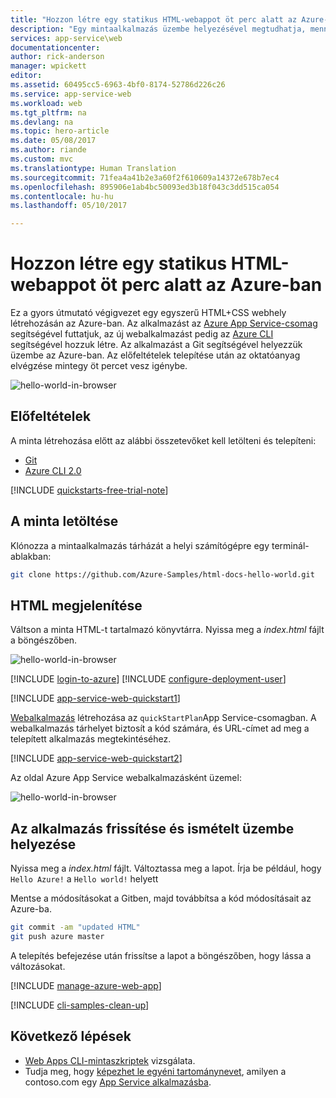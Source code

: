 ```yaml
---
title: "Hozzon létre egy statikus HTML-webappot öt perc alatt az Azure-ban | Microsoft Docs"
description: "Egy mintaalkalmazás üzembe helyezésével megtudhatja, mennyire egyszerű a webalkalmazások futtatása az App Service-ben."
services: app-service\web
documentationcenter: 
author: rick-anderson
manager: wpickett
editor: 
ms.assetid: 60495cc5-6963-4bf0-8174-52786d226c26
ms.service: app-service-web
ms.workload: web
ms.tgt_pltfrm: na
ms.devlang: na
ms.topic: hero-article
ms.date: 05/08/2017
ms.author: riande
ms.custom: mvc
ms.translationtype: Human Translation
ms.sourcegitcommit: 71fea4a41b2e3a60f2f610609a14372e678b7ec4
ms.openlocfilehash: 895906e1ab4bc50093ed3b18f043c3dd515ca054
ms.contentlocale: hu-hu
ms.lasthandoff: 05/10/2017

---
```

# <a name="create-a-static-html-web-app-in-azure-in-five-minutes"></a>Hozzon létre egy statikus HTML-webappot öt perc alatt az Azure-ban

Ez a gyors útmutató végigvezet egy egyszerű HTML+CSS webhely létrehozásán az Azure-ban. Az alkalmazást az [Azure App Service-csomag](https://docs.microsoft.com/azure/app-service/azure-web-sites-web-hosting-plans-in-depth-overview) segítségével futtatjuk, az új webalkalmazást pedig az [Azure CLI](https://docs.microsoft.com/en-us/cli/azure/get-started-with-azure-cli) segítségével hozzuk létre. Az alkalmazást a Git segítségével helyezzük üzembe az Azure-ban. Az előfeltételek telepítése után az oktatóanyag elvégzése mintegy öt percet vesz igénybe.

![hello-world-in-browser](media/app-service-web-get-started-html/hello-world-in-browser-az.png)

## <a name="prerequisites"></a>Előfeltételek

A minta létrehozása előtt az alábbi összetevőket kell letölteni és telepíteni:

- [Git](https://git-scm.com/)
- [Azure CLI 2.0](https://docs.microsoft.com/cli/azure/install-azure-cli)

[!INCLUDE [quickstarts-free-trial-note](../../includes/quickstarts-free-trial-note.md)]

## <a name="download-the-sample"></a>A minta letöltése

Klónozza a mintaalkalmazás tárházát a helyi számítógépre egy terminál-ablakban:

```bash
git clone https://github.com/Azure-Samples/html-docs-hello-world.git
```

## <a name="view-the-html"></a>HTML megjelenítése

Váltson a minta HTML-t tartalmazó könyvtárra. Nyissa meg a *index.html* fájlt a böngészőben.

![hello-world-in-browser](media/app-service-web-get-started-html/hello-world-in-browser.png)

[!INCLUDE [login-to-azure](../../includes/login-to-azure.md)] 
[!INCLUDE [configure-deployment-user](../../includes/configure-deployment-user.md)] 

[!INCLUDE [app-service-web-quickstart1](../../includes/app-service-web-quickstart1.md)] 

[Webalkalmazás](app-service-web-overview.md) létrehozása az `quickStartPlan`App Service-csomagban. A webalkalmazás tárhelyet biztosít a kód számára, és URL-címet ad meg a telepített alkalmazás megtekintéséhez.

[!INCLUDE [app-service-web-quickstart2](../../includes/app-service-web-quickstart2.md)] 

Az oldal Azure App Service webalkalmazásként üzemel:

![hello-world-in-browser](media/app-service-web-get-started-html/hello-world-in-browser-az.png)

## <a name="update-and-redeploy-the-app"></a>Az alkalmazás frissítése és ismételt üzembe helyezése

Nyissa meg a *index.html* fájlt. Változtassa meg a lapot. Írja be például, hogy `Hello Azure!` a `Hello world!` helyett

Mentse a módosításokat a Gitben, majd továbbítsa a kód módosításait az Azure-ba.

```bash
git commit -am "updated HTML"
git push azure master
```

A telepítés befejezése után frissítse a lapot a böngészőben, hogy lássa a változásokat.

[!INCLUDE [manage-azure-web-app](../../includes/manage-azure-web-app.md)]


[!INCLUDE [cli-samples-clean-up](../../includes/cli-samples-clean-up.md)]

## <a name="next-steps"></a>Következő lépések

- [Web Apps CLI-mintaszkriptek](app-service-cli-samples.md) vizsgálata.
- Tudja meg, hogy [képezhet le egyéni tartománynevet](app-service-web-tutorial-custom-domain.md), amilyen a contoso.com egy [App Service alkalmazásba](app-service-web-tutorial-custom-domain.md).
